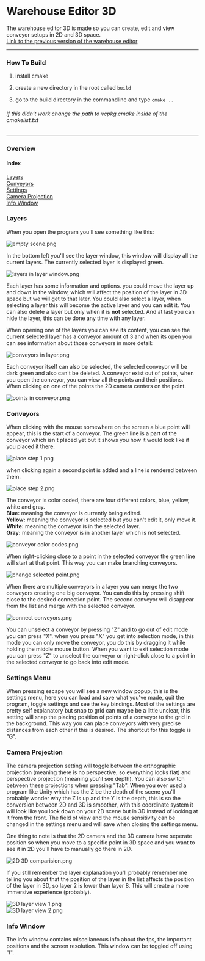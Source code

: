 # Warehouse Editor 3D
The warehouse editor 3D is made so you can create, edit and view conveyor setups in 2D and 3D space.  
[Link to the previous version of the warehouse editor](https://github.com/boi-one/WarehouseEditor)

---  

### How To Build

1. install cmake

2. create a new directory in the root called `build`

3. go to the build directory in the commandline and type `cmake ..`
###### If this didn't work change the path to vcpkg.cmake inside of the cmakelist.txt

---  
### Overview
#### Index  
[Layers](#Layers)   
[Conveyors](#Conveyors)    
[Settings](#Settings-Menu)    
[Camera Projection](#Camera-Projection)    
[Info Window](#Info-Window)  
### Layers
When you open the program you'll see something like this:

![empty scene.png](https://github.com/boi-one/WarehouseEditor3D/blob/master/readme/empty%20scene.png)

In the bottom left you'll see the layer window, this window will display all the current layers. The currently selected layer is displayed green.

![layers in layer window.png](https://github.com/boi-one/WarehouseEditor3D/blob/master/readme/layers%20in%20layer%20window.png)

Each layer has some  information and options. you could move the layer up and down in the window, which will affect the position of the layer in 3D space but we will get to that later. You could also select a layer, when selecting a layer this will become the active layer and you can edit it. You can also delete a layer but only when it is **not** selected. And at last you can hide the layer, this can be done any time with any layer.

When opening one of the layers you can see its content, you can see the current selected layer has a conveyor amount of 3 and when its open you can see information about those conveyors in more detail:

![conveyors in layer.png](https://github.com/boi-one/WarehouseEditor3D/blob/master/readme/conveyors%20in%20layer.png)

Each conveyor itself can also be selected, the selected conveyor will be dark green and also can't be deleted.
A conveyor exist out of points, when you open the conveyor, you can view all the points and their positions. When clicking on one of the points the 2D camera centers on the point.

![points in conveyor.png](https://github.com/boi-one/WarehouseEditor3D/blob/master/readme/points%20in%20conveyor.png)
### Conveyors

When clicking with the mouse somewhere on the screen a blue point will appear, this is the start of a conveyor. The green line is a part of the conveyor which isn't placed yet but it shows you how it would look like if you placed it there.

![place step 1.png](https://github.com/boi-one/WarehouseEditor3D/blob/master/readme/place%20step%201.png)

when clicking again a second point is added and a line is rendered between them.

![place step 2.png](https://github.com/boi-one/WarehouseEditor3D/blob/master/readme/place%20step%202.png)

The conveyor is color coded, there are four different colors, blue, yellow, white and gray.  
**Blue:** meaning the conveyor is currently being edited.  
**Yellow:** meaning the conveyor is selected but you can't edit it, only move it.  
**White:** meaning the conveyor is in the selected layer.  
**Gray:** meaning the conveyor is in another layer which is not selected.  

![conveyor color codes.png](https://github.com/boi-one/WarehouseEditor3D/blob/master/readme/conveyor%20color%20codes.png)

When right-clicking close to a point in the selected conveyor the green line will start at that point. This way you can make branching conveyors.

![change selected point.png](https://github.com/boi-one/WarehouseEditor3D/blob/master/readme/change%20selected%20point.png)

When there are multiple conveyors in a layer you can merge the two conveyors creating one big conveyor. You can do this by pressing shift close to the desired connection point. The second conveyor will disappear from the list and merge with the selected conveyor.

![connect conveyors.png](https://github.com/boi-one/WarehouseEditor3D/blob/master/readme/connect%20conveyors.png)

You can unselect a conveyor by pressing "Z" and to go out of edit mode you can press "X". when you press "X" you get into selection mode, in this mode you can only move the conveyor, you do this by dragging it while holding the middle mouse button. When you want to exit selection mode you can press "Z" to unselect the conveyor or right-click close to a point in the selected conveyor to go back into edit mode.
### Settings Menu

When pressing escape you will see a new window popup, this is the settings menu, here you can load and save what you've made, quit the program, toggle settings and see the key bindings. Most of the settings are pretty self explanatory but snap to grid can maybe be a little unclear, this setting will snap the placing position of points of a conveyor to the grid in the background. This way you can place conveyors with very precise distances from each other if this is desired. The shortcut for this toggle is "G". 
### Camera Projection

The camera projection setting will toggle between the orthographic projection (meaning there is no perspective, so everything looks flat) and perspective projection (meaning you'll see depth).  You can also switch between these projections when pressing "Tab". When you ever used a program like Unity which has the Z be the depth of the scene you'll probably wonder why the Z is up and the Y is the depth, this is so the conversion between 2D and 3D is smoother, with this coordinate system it will look like you look down on your 2D scene but in 3D instead of looking at it from the front. The field of view and the mouse sensitivity can be changed in the settings menu and will save when closing the settings menu.

One thing to note is that the 2D camera and the 3D camera have seperate position so when you move to a specific point in 3D space and you want to see it in 2D you'll have to manually go there in 2D.

![2D 3D comparision.png](https://github.com/boi-one/WarehouseEditor3D/blob/master/readme/2D%203D%20comparision.png)

If you still remember the layer explanation you'll probably remember me telling you about that the position of the layer in the list affects the position of the layer in 3D, so layer 2 is lower than layer 8. This will create a more immersive experience (probably).

![3D layer view 1.png](https://github.com/boi-one/WarehouseEditor3D/blob/master/readme/3D%20layer%20view%201.png)  
![3D layer view 2.png](https://github.com/boi-one/WarehouseEditor3D/blob/master/readme/3D%20layer%20view%202.png)

### Info Window

The info window contains miscellaneous info about the fps, the important positions and the screen resolution. This window can be toggled off using "I". 
